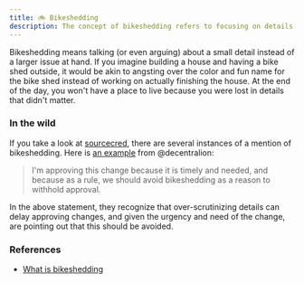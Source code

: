 ```yaml
---
title: 🚲 Bikeshedding
description: The concept of bikeshedding refers to focusing on details instead of the bigger picture.
---
```



Bikeshedding means talking (or even arguing) about a small detail instead of a larger issue at hand. 
If you imagine building a house and having a bike shed outside, it would be akin
to angsting over the color and fun name for the bike shed instead of working on
actually finishing the house. At the end of the day, you won't have a place to live
because you were lost in details that didn't matter.

### In the wild

If you take a look at [sourcecred](https://github.com/sourcecred/sourcecred/search?q=bikeshedding&type=Issues), there are several instances of a mention of bikeshedding.
Here is [an example](https://github.com/sourcecred/sourcecred/pull/1537#pullrequestreview-340900146) from @decentralion:

> I'm approving this change because it is timely and needed, and because as a rule, we should avoid bikeshedding as a reason to withhold approval.

In the above statement, they recognize that over-scrutinizing details can delay approving changes, and given the urgency and need of the change, are pointing
out that this should be avoided.

### References

 - [What is bikeshedding](https://css-tricks.com/what-is-bikeshedding/)
